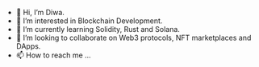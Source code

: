 - 👋 Hi, I’m Diwa. 
- 👀 I’m interested in Blockchain Development. 
- 🌱 I’m currently learning Solidity, Rust and Solana. 
- 💞️ I’m looking to collaborate on Web3 protocols, NFT marketplaces and DApps. 
- 📫 How to reach me ...

<!---
Diva-13/Diva-13 is a ✨ special ✨ repository because its `README.md` (this file) appears on your GitHub profile.
You can click the Preview link to take a look at your changes.
--->
